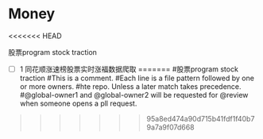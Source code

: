 # Money
<<<<<<< HEAD

股票program stock traction

* [ ] 1 同花顺涨速榜股票实时涨福数据爬取
=======
#股票program stock traction
#This is a comment.
#Each line is a file pattern followed by one or more owners.
#hte repo. Unless a later match takes precedence.
#@global-owner1 and @global-owner2 will be requested for
@review when someone opens a pll request.
>>>>>>> 95a8ed474a90d715b41fdf1f40b79a7a9f07d668
